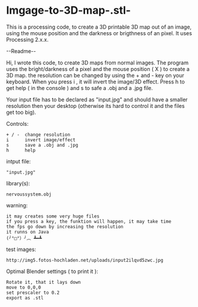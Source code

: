 Imgage-to-3D-map-.stl-
======================

This is a processing code, to create a 3D printable 3D map out of an image, using the mouse position and the darkness or brigthness of an pixel. It uses Processing 2.x.x.


--Readme--

Hi, I wrote this code, to create 3D maps from normal images. The program uses the bright/darkness of a pixel and the mouse position ( X ) to create a 3D map. the resolution can be changed by using the + and - key on your keyboard. When you press i , it will invert the image/3D effect. Press h to get help ( in the console ) and s to safe a .obj and a .jpg file.

Your input file has to be declared as "input.jpg" and should have a smaller resolution then your desktop (otherwise its hard to control it and the files get too big).

Controls:

    + / -  change resolution
    i      invert image/effect
    s      save a .obj and .jpg
    h      help


intput file:

    "input.jpg"

library(s):

    nervoussystem.obj

warning:

    it may creates some very huge files
    if you press a key, the funktion will happen, it may take time
    the fps go down by increasing the resolution
    it runns on Java
    (╯°□°）╯︵ ┻━┻

test images:

    http://img5.fotos-hochladen.net/uploads/input2ilqvd5zwc.jpg

Optimal Blender settings ( to print it ):

    Rotate it, that it lays down
    move to 0,0,0
    set prescaler to 0.2
    export as .stl
    
